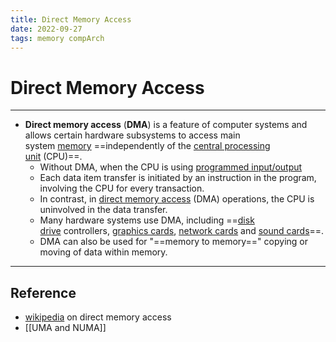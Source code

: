 ```yaml
---
title: Direct Memory Access
date: 2022-09-27
tags: memory compArch
---
```


# Direct Memory Access

---

- **Direct memory access** (**DMA**) is a feature of computer systems and allows certain hardware subsystems to access main system [memory](https://en.wikipedia.org/wiki/Computer_memory "Computer memory") ==independently of the [central processing unit](https://en.wikipedia.org/wiki/Central_processing_unit "Central processing unit") (CPU)==.
	- Without DMA, when the CPU is using [programmed input/output](https://en.wikipedia.org/wiki/Programmed_input/output "Programmed input/output")
	- Each data item transfer is initiated by an instruction in the program, involving the CPU for every transaction.
	- In contrast, in [direct memory access](https://en.wikipedia.org/wiki/Direct_memory_access "Direct memory access") (DMA) operations, the CPU is uninvolved in the data transfer.
	- Many hardware systems use DMA, including ==[disk drive](https://en.wikipedia.org/wiki/Disk_storage "Disk storage") controllers, [graphics cards](https://en.wikipedia.org/wiki/Video_card "Video card"), [network cards](https://en.wikipedia.org/wiki/Network_interface_controller "Network interface controller") and [sound cards](https://en.wikipedia.org/wiki/Sound_card)==.
	- DMA can also be used for "==memory to memory==" copying or moving of data within memory.



---
## Reference

- [wikipedia](https://en.wikipedia.org/wiki/Direct_memory_access) on direct memory access
- [[UMA and NUMA]]